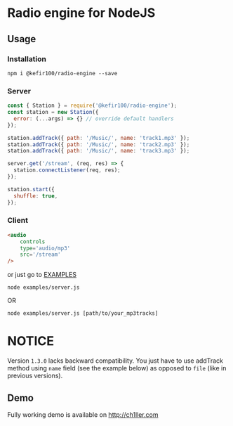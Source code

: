 # Radio engine for NodeJS

## Usage

### Installation
```
npm i @kefir100/radio-engine --save
```
### Server
```javascript
const { Station } = require('@kefir100/radio-engine');
const station = new Station({
  error: (...args) => {} // override default handlers
});

station.addTrack({ path: '/Music/', name: 'track1.mp3' });
station.addTrack({ path: '/Music/', name: 'track2.mp3' });
station.addTrack({ path: '/Music/', name: 'track3.mp3' });

server.get('/stream', (req, res) => {
  station.connectListener(req, res);
});

station.start({
  shuffle: true,
});
```
### Client
```html
<audio
    controls
    type='audio/mp3'
    src='/stream'
/>
```

or just go to [EXAMPLES](./examples/server.js)
```
node examples/server.js
```
OR
```
node examples/server.js [path/to/your_mp3tracks]
```

# NOTICE
Version `1.3.0` lacks backward compatibility. You just have to use addTrack method using `name` field (see the example below) as opposed to `file` (like in previous versions).

## Demo
Fully working demo is available on http://ch1ller.com
